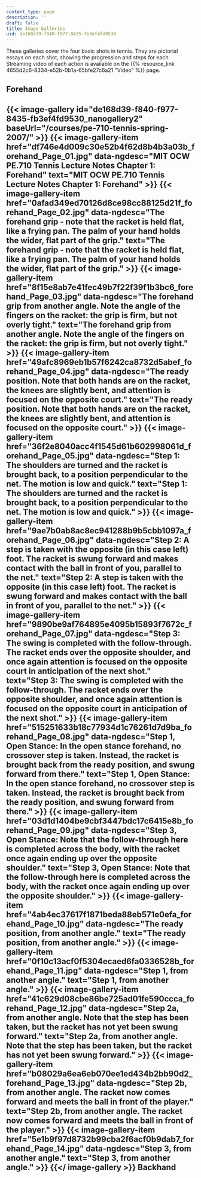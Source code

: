 ```yaml
---
content_type: page
description: ''
draft: false
title: Image Galleries
uid: de168d39-f840-f977-8435-fb3ef4fd9530
---
```

These galleries cover the four basic shots in tennis. They are pictorial essays on each shot, showing the progression and steps for each. Streaming video of each action is available on the {{% resource_link 4655d2c6-8334-e52b-0b1a-65bfe27c6a21 "Video" %}} page.

Forehand
--------
{{< image-gallery id="de168d39-f840-f977-8435-fb3ef4fd9530_nanogallery2" baseUrl="/courses/pe-710-tennis-spring-2007/" >}}
{{< image-gallery-item href="df746e4d009c30e52b4f62d8b4b3a03b_forehand_Page_01.jpg" data-ngdesc="MIT OCW PE.710 Tennis Lecture Notes Chapter 1: Forehand" text="MIT OCW PE.710 Tennis Lecture Notes Chapter 1: Forehand" >}}
{{< image-gallery-item href="0afad349ed70126d8ce98cc88125d21f_forehand_Page_02.jpg" data-ngdesc="The forehand grip - note that the racket is held flat, like a frying pan. The palm of your hand holds the wider, flat part of the grip." text="The forehand grip - note that the racket is held flat, like a frying pan. The palm of your hand holds the wider, flat part of the grip." >}}
{{< image-gallery-item href="8f15e8ab7e41fec49b7f22f39f1b3bc6_forehand_Page_03.jpg" data-ngdesc="The forehand grip from another angle. Note the angle of the fingers on the racket: the grip is firm, but not overly tight." text="The forehand grip from another angle. Note the angle of the fingers on the racket: the grip is firm, but not overly tight." >}}
{{< image-gallery-item href="49afc8969eb1b57f6242ca8732d5abef_forehand_Page_04.jpg" data-ngdesc="The ready position. Note that both hands are on the racket, the knees are slightly bent, and attention is focused on the opposite court." text="The ready position. Note that both hands are on the racket, the knees are slightly bent, and attention is focused on the opposite court." >}}
{{< image-gallery-item href="36f2e8040acc4f1545d61b602998061d_forehand_Page_05.jpg" data-ngdesc="Step 1: The shoulders are turned and the racket is brought back, to a position perpendicular to the net. The motion is low and quick." text="Step 1: The shoulders are turned and the racket is brought back, to a position perpendicular to the net. The motion is low and quick." >}}
{{< image-gallery-item href="9ae7b0ab8ac8ec941288b9b5cbb1097a_forehand_Page_06.jpg" data-ngdesc="Step 2: A step is taken with the opposite (in this case left) foot. The racket is swung forward and makes contact with the ball in front of you, parallel to the net." text="Step 2: A step is taken with the opposite (in this case left) foot. The racket is swung forward and makes contact with the ball in front of you, parallel to the net." >}}
{{< image-gallery-item href="9890be9af764895e4095b15893f7672c_forehand_Page_07.jpg" data-ngdesc="Step 3: The swing is completed with the follow-through. The racket ends over the opposite shoulder, and once again attention is focused on the opposite court in anticipation of the next shot." text="Step 3: The swing is completed with the follow-through. The racket ends over the opposite shoulder, and once again attention is focused on the opposite court in anticipation of the next shot." >}}
{{< image-gallery-item href="515251633b18c77934d1c76261d7d9ba_forehand_Page_08.jpg" data-ngdesc="Step 1, Open Stance: In the open stance forehand, no crossover step is taken. Instead, the racket is brought back from the ready position, and swung forward from there." text="Step 1, Open Stance: In the open stance forehand, no crossover step is taken. Instead, the racket is brought back from the ready position, and swung forward from there." >}}
{{< image-gallery-item href="03d1d1404be9cbf3447bdc17c6415e8b_forehand_Page_09.jpg" data-ngdesc="Step 3, Open Stance: Note that the follow-through here is completed across the body, with the racket once again ending up over the opposite shoulder." text="Step 3, Open Stance: Note that the follow-through here is completed across the body, with the racket once again ending up over the opposite shoulder." >}}
{{< image-gallery-item href="4ab4ec37617f1871beda88eb571e0efa_forehand_Page_10.jpg" data-ngdesc="The ready position, from another angle." text="The ready position, from another angle." >}}
{{< image-gallery-item href="0f10c13acf0f5304ecaed6fa0336528b_forehand_Page_11.jpg" data-ngdesc="Step 1, from another angle." text="Step 1, from another angle." >}}
{{< image-gallery-item href="41c629d08cbe86be725ad01fe590ccca_forehand_Page_12.jpg" data-ngdesc="Step 2a, from another angle. Note that the step has been taken, but the racket has not yet been swung forward." text="Step 2a, from another angle. Note that the step has been taken, but the racket has not yet been swung forward." >}}
{{< image-gallery-item href="b08029a6ea6eb070ee1ed434b2bb90d2_forehand_Page_13.jpg" data-ngdesc="Step 2b, from another angle. The racket now comes forward and meets the ball in front of the player." text="Step 2b, from another angle. The racket now comes forward and meets the ball in front of the player." >}}
{{< image-gallery-item href="5e1b9f97d8732b99cba2f6acf0b9dab7_forehand_Page_14.jpg" data-ngdesc="Step 3, from another angle." text="Step 3, from another angle." >}}
{{</ image-gallery >}}
Backhand
--------